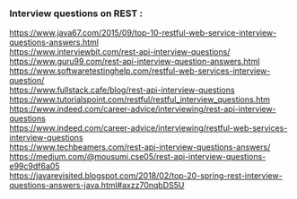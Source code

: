 ### Interview questions on REST :
https://www.java67.com/2015/09/top-10-restful-web-service-interview-questions-answers.html <br/>
https://www.interviewbit.com/rest-api-interview-questions/ <br/>
https://www.guru99.com/rest-api-interview-question-answers.html <br/>
https://www.softwaretestinghelp.com/restful-web-services-interview-question/ <br/>
https://www.fullstack.cafe/blog/rest-api-interview-questions <br/>
https://www.tutorialspoint.com/restful/restful_interview_questions.htm <br/>
https://www.indeed.com/career-advice/interviewing/rest-api-interview-questions <br/>
https://www.indeed.com/career-advice/interviewing/restful-web-services-interview-questions <br/>
https://www.techbeamers.com/rest-api-interview-questions-answers/ <br/>
https://medium.com/@mousumi.cse05/rest-api-interview-questions-e99c9df6a05 <br/>
https://javarevisited.blogspot.com/2018/02/top-20-spring-rest-interview-questions-answers-java.html#axzz70nqbDS5U <br/>
